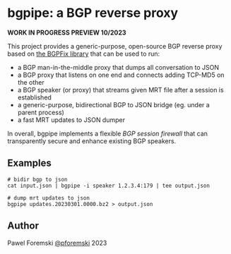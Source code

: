 # bgpipe: a BGP reverse proxy

**WORK IN PROGRESS PREVIEW 10/2023**

This project provides a generic-purpose, open-source BGP reverse proxy based on [the BGPFix library](https://github.com/bgpfix/bgpfix) that can be used to run:

 * a BGP man-in-the-middle proxy that dumps all conversation to JSON
 * a BGP proxy that listens on one end and connects adding TCP-MD5 on the other
 * a BGP speaker (or proxy) that streams given MRT file after a session is established
 * a generic-purpose, bidirectional BGP to JSON bridge (eg. under a parent process)
 * a fast MRT updates to JSON dumper
 
In overall, bgpipe implements a flexible *BGP session firewall* that can transparently secure and enhance existing BGP speakers.

## Examples

```
# bidir bgp to json
cat input.json | bgpipe -i speaker 1.2.3.4:179 | tee output.json

# dump mrt updates to json
bgpipe updates.20230301.0000.bz2 > output.json

```

## Author
Pawel Foremski [@pforemski](https://twitter.com/pforemski) 2023
